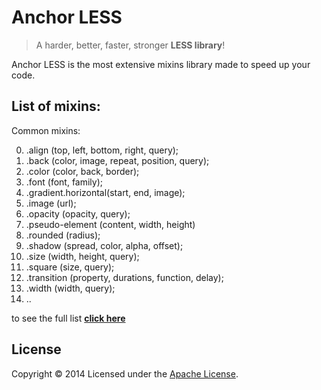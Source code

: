 # Anchor LESS

> A harder, better, faster, stronger **LESS library**!

Anchor LESS is the most extensive mixins library made to speed up your code.

## List of mixins:

Common mixins:

00. .align (top, left, bottom, right, query);
00. .back (color, image, repeat, position, query);
00. .color (color, back, border);
00. .font (font, family);
00. .gradient.horizontal(start, end, image);
00. .image (url);
00. .opacity (opacity, query);
00. .pseudo-element (content, width, height)
00. .rounded (radius);
00. .shadow (spread, color, alpha, offset);
00. .size (width, height, query);
00. .square (size, query);
00. .transition (property, durations, function, delay);
00. .width (width, query);
00. ..

to see the full list **[click here](fulllist.md)**

## License

Copyright © 2014 Licensed under the [Apache License](license).
